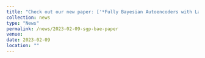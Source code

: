 ```yaml
---
title: "Check out our new paper: ['*Fully Bayesian Autoencoders with Latent Sparse Gaussian Processes*'](https://arxiv.org/pdf/2302.04534.pdf)!"
collection: news
type: "News"
permalink: /news/2023-02-09-sgp-bae-paper
venue: 
date: 2023-02-09
location: ""
---
```

